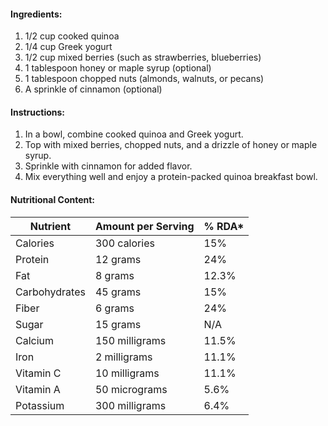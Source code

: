 #### Ingredients:

1. 1/2 cup cooked quinoa
2. 1/4 cup Greek yogurt
3. 1/2 cup mixed berries (such as strawberries, blueberries)
4. 1 tablespoon honey or maple syrup (optional)
5. 1 tablespoon chopped nuts (almonds, walnuts, or pecans)
6. A sprinkle of cinnamon (optional)

#### Instructions:

1. In a bowl, combine cooked quinoa and Greek yogurt.
2. Top with mixed berries, chopped nuts, and a drizzle of honey or maple syrup.
3. Sprinkle with cinnamon for added flavor.
4. Mix everything well and enjoy a protein-packed quinoa breakfast bowl.

#### Nutritional Content:

| Nutrient      | Amount per Serving | % RDA* |
| ------------- | ------------------ | ------ |
| Calories      | 300 calories       | 15%    |
| Protein       | 12 grams           | 24%    |
| Fat           | 8 grams            | 12.3%  |
| Carbohydrates | 45 grams           | 15%    |
| Fiber         | 6 grams            | 24%    |
| Sugar         | 15 grams           | N/A    |
| Calcium       | 150 milligrams     | 11.5%  |
| Iron          | 2 milligrams       | 11.1%  |
| Vitamin C     | 10 milligrams      | 11.1%  |
| Vitamin A     | 50 micrograms      | 5.6%   |
| Potassium     | 300 milligrams     | 6.4%   |